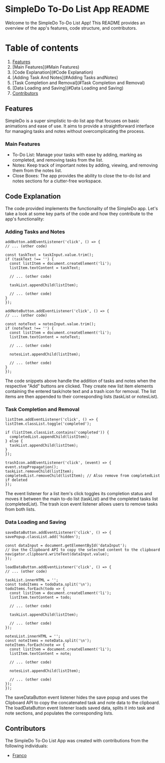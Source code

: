 # SimpleDo To-Do List App README

Welcome to the SimpleDo To-Do List App! This README provides an overview of the app's features, code structure, and contributors.

# Table of contents

1. [Features](#Features)
2. [Main Features](#Main Features)
3. [Code Explanation](#Code Explanation)
4. [Adding Task And Notes](#Adding Tasks andNotes)
5. [Task Completion and Removal](#Task Completion and Removal)
6. [Data Loading and Saving](#Data Loading and Saving)
7. [Contributors](#Contributors)

## Features

SimpleDo is a super simplistic to-do list app that focuses on basic animations and ease of use. It aims to provide a straightforward interface for managing tasks and notes without overcomplicating the process.

### Main Features

- To-Do List: Manage your tasks with ease by adding, marking as completed, and removing tasks from the list.
- Notes: Keep track of important notes by adding, viewing, and removing them from the notes list.
- Close Boxes: The app provides the ability to close the to-do list and notes sections for a clutter-free workspace.

## Code Explanation

The code provided implements the functionality of the SimpleDo app. Let's take a look at some key parts of the code and how they contribute to the app's functionality:

### Adding Tasks and Notes

  ```shell
addButton.addEventListener('click', () => {
  // ... (other code)

  const taskText = taskInput.value.trim();
  if (taskText !== '') {
    const listItem = document.createElement('li');
    listItem.textContent = taskText;

    // ... (other code)

    taskList.appendChild(listItem);

    // ... (other code)
  }
});

addNoteButton.addEventListener('click', () => {
  // ... (other code)

  const noteText = notesInput.value.trim();
  if (noteText !== '') {
    const listItem = document.createElement('li');
    listItem.textContent = noteText;

    // ... (other code)

    notesList.appendChild(listItem);

    // ... (other code)
  }
});

   ```  

The code snippets above handle the addition of tasks and notes when the respective "Add" buttons are clicked. They create new list item elements containing the entered task/note text and a trash icon for removal. The list items are then appended to their corresponding lists (taskList or notesList).

### Task Completion and Removal

  ```shell
listItem.addEventListener('click', () => {
  listItem.classList.toggle('completed');

  if (listItem.classList.contains('completed')) {
    completedList.appendChild(listItem);
  } else {
    taskList.appendChild(listItem);
  }
});

trashIcon.addEventListener('click', (event) => {
  event.stopPropagation();
  taskList.removeChild(listItem);
  completedList.removeChild(listItem); // Also remove from completedList if deleted
});

   ```  

The event listener for a list item's click toggles its completion status and moves it between the main to-do list (taskList) and the completed tasks list (completedList). The trash icon event listener allows users to remove tasks from both lists.

### Data Loading and Saving

  ```shell
saveDataButton.addEventListener('click', () => {
  savePopup.classList.add('hidden');

  const dataInput = document.getElementById('dataInput');
  // Use the Clipboard API to copy the selected content to the clipboard
  navigator.clipboard.writeText(dataInput.value);
});

loadDataButton.addEventListener('click', () => {
  // ... (other code)

  taskList.innerHTML = '';
  const todoItems = todoData.split('\n');
  todoItems.forEach(todo => {
    const listItem = document.createElement('li');
    listItem.textContent = todo;

    // ... (other code)

    taskList.appendChild(listItem);

    // ... (other code)
  });

  notesList.innerHTML = '';
  const noteItems = noteData.split('\n');
  noteItems.forEach(note => {
    const listItem = document.createElement('li');
    listItem.textContent = note;

    // ... (other code)

    notesList.appendChild(listItem);

    // ... (other code)
  });
});

   ```  

The saveDataButton event listener hides the save popup and uses the Clipboard API to copy the concatenated task and note data to the clipboard. The loadDataButton event listener loads saved data, splits it into task and note sections, and populates the corresponding lists.

## Contributors

The SimpleDo To-Do List App was created with contributions from the following individuals:

- [Franco](https://github.com/Altyd)
